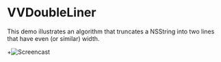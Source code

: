 # VVDoubleLiner
This demo illustrates an algorithm that truncates a NSString into two lines that have even (or similar) width.

 +![Screencast](http://i.imgur.com/9IFBxlU.png "VVDoubleLiner") 
